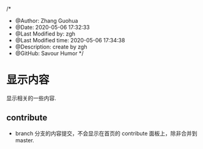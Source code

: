 /*
* @Author: Zhang Guohua
* @Date:   2020-05-06 17:32:33
* @Last Modified by:   zgh
* @Last Modified time: 2020-05-06 17:34:38
* @Description: create by zgh
* @GitHub: Savour Humor
*/

# 显示内容

显示相关的一些内容.



## contribute

- branch 分支的内容提交，不会显示在首页的 contribute 面板上，除非合并到 master.